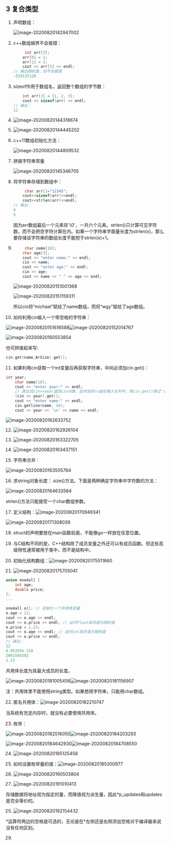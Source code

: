 ## 3 复合类型

1. 声明数组：

   ![image-20200820142947002](assets/image-20200820142947002.png)

2. c++数组越界不会报错：

   ```cpp
   		int arr[3];
       arr[0] = 1;
       arr[1] = 2;
       cout << arr[5] << endl;
   // 输出随机值，但不会报错
   -529135120
   ```

3. sizeof作用于数组名，返回整个数组的字节数：

   ```cpp
       int arr[3] = {1, 2, 3};
       cout << sizeof(arr) << endl;
   // 输出：
   12
   ```

4. ![image-20200820144318674](assets/image-20200820144318674.png)

5. ![image-20200820144445202](assets/image-20200820144445202.png)

6. c++11数组初始化方法：

   ![image-20200820144809532](assets/image-20200820144809532.png)

7. 拼接字符串常量

   ![image-20200820145346705](assets/image-20200820145346705.png)

8. 将字符串存储到数组中：

   ```cpp
   		char arr[]="12345";
       cout<<sizeof(arr)<<endl;
       cout<<strlen(arr)<<endl;
   // 输出：
   6
   5
   ```

   因为arr数组最后一个元素存'\0'，一共六个元素。strlen()只计算可见字符数，而不会把空字符计算在内。如果一个字符串字面量长度为strlen(x)，那么要存储该字符串的数组长度不能短于strlen(x)+1。

9. ```cpp
   		char name[10];
       char age[3];
       cout << "enter name:" << endl;
       cin >> name;
       cout << "enter age:" << endl;
       cin >> age;
       cout << name << " " << age << endl;
   ```

   ![image-20200820151001368](assets/image-20200820151001368.png)

   ![image-20200820151159311](assets/image-20200820151159311.png)

   所以cin将“michael”赋给了name数组，而将“wgy”赋给了age数组。

10. 如何利用cin输入一个带空格的字符串：

   ![image-20200820151616588](assets/image-20200820151616588.png)![image-20200820152014767](assets/image-20200820152014767.png)

   ![image-20200820160553854](assets/image-20200820160553854.png)

   也可拼接起来写:

   ```cpp
   cin.get(name,ArSize).get();
   ```
   
11. 如果利用cin获取一个int变量后再获取字符串，中间必须加cin.get()：

   ```cpp
   int year;
       char name[10];
       cout << "enter year:" << endl;
       // 表达式cin>>year返回cin对象，此时会将\n留在输入队列中。用cin.get()跳过'\n'。
       (cin >> year).get(); 
       cout << "enter name:" << endl;
       cin.getline(name, 10);
       cout << year << '\n' << name << endl;
   ```

   ![image-20200820162633752](assets/image-20200820162633752.png)

12. ![image-20200820162926104](assets/image-20200820162926104.png)

13. ![image-20200820163322705](assets/image-20200820163322705.png)

14. ![image-20200820163437151](assets/image-20200820163437151.png)

15. 字符串合并：

   ![image-20200820163505784](assets/image-20200820163505784.png)

16. 求string对象长度：.size()方法。下面是两种确定字符串中字符数的方法：

   ![image-20200820164633584](assets/image-20200820164633584.png)

   strlen()方法只能接受一个char数组参数。
   
17. 定义结构：![image-20200820170949341](assets/image-20200820170949341.png)

  ![image-20200820171308039](assets/image-20200820171308039.png)

18. struct的声明要放在main函数前面，不能像go一样放在任意位置。
  
19. 与C结构不同的是，C++结构除了成员变量之外还可以有成员函数。但这些高级特性通常被用于类中，而不是结构中。

20. 初始化结构数组：![image-20200820175511860](assets/image-20200820175511860.png)

21. ![image-20200820175705041](assets/image-20200820175705041.png)

   ```cpp
   union one4all {
       int age;
       double price;
   };
   ...
     
   one4all o{}; // 初始化一个共用体变量
   o.age = 12;
   cout << o.age << endl;
   cout << o.price << endl; // 此时float成员值为随机值
   o.price = 1.23;
   cout << o.age << endl; // 此时int成员值为随机值
   cout << o.price << endl;
   // 输出：
   12
   6.95293e-310  
   2061584302 
   1.23
   ```

   共用体长度为其最大成员的长度。

   ![image-20200820181005456](assets/image-20200820181005456.png)![image-20200820181156907](assets/image-20200820181156907.png)

   注：共用体里不能使用string类型。如果想用字符串，只能用char数组。

22. 匿名共用体：![image-20200820182210747](assets/image-20200820182210747.png)

  当系统有充足内存时，就没有必要使用共用体。

23. 枚举：
  
  ![image-20200820182516050](assets/image-20200820182516050.png)![image-20200820184203293](assets/image-20200820184203293.png)
  
  ![image-20200820184642930](assets/image-20200820184642930.png)![image-20200820184708550](assets/image-20200820184708550.png)
  
24. ![image-20200820185125458](assets/image-20200820185125458.png)
  
25. 如何设置枚举量的值：![image-20200820185300977](assets/image-20200820185300977.png)

26. ![image-20200820190503804](assets/image-20200820190503804.png)

27. ![image-20200820191010413](assets/image-20200820191010413.png)

   存储数据将地址视为指定的量，而降值视为派生量，因此*p_updates和updates是完全等价的。
   
25. ![image-20200820192154432](assets/image-20200820192154432.png)

  *运算符两边的空格是可选的，无论是在\*左侧还是右侧添加空格对于编译器来说没有任何区别。

29. 

    

      

      
